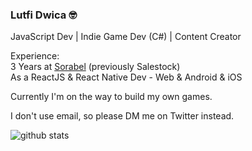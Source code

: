 
### Lutfi Dwica 🤓
JavaScript Dev | Indie Game Dev (C#) | Content Creator

Experience:   
3 Years at [Sorabel](https://sorabel.com) (previously Salestock)  
As a ReactJS & React Native Dev - Web & Android & iOS

Currently I'm on the way to build my own games.

I don't use email, so please DM me on Twitter instead.

![github stats](https://github-readme-stats.vercel.app/api?username=dwicao&show_icons=true)
